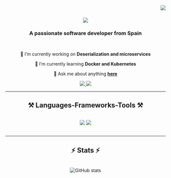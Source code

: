 <img align="right" src="https://visitor-badge.laobi.icu/badge?page_id=amCodess.amCodess" />

<h1 align="center">
    <img src="https://readme-typing-svg.herokuapp.com/?font=Righteous&size=35&center=true&vCenter=true&width=500&height=70&duration=4000&lines=Hi+There!+👋;+I'm+Amedin+Aguado!;" />
</h1>

<h3 align="center">A passionate software developer from Spain</h3>

<br/>

<div align="center">
 
 🔭 I’m currently working on **Deserialization and microservices**
 
 🌱 I’m currently learning **Docker and Kubernetes**

💬 Ask me about anything **[here](https://github.com/amCodess/amCodess/issues)**

 </div>
 
<div align="center"> 
  <a href="mailto:profesionalemailame@gmail.com">
    <img src="https://img.shields.io/badge/Gmail-333333?style=for-the-badge&logo=gmail&logoColor=red" />
  </a>
  <a href="https://es.linkedin.com/in/amedín-aguado-bbb1482aa" target="_blank">
    <img src="https://img.shields.io/badge/LinkedIn-0077B5?style=for-the-badge&logo=linkedin&logoColor=white" target="_blank" />
  </a>
</div>

 <hr/>
 
<h2 align="center">⚒️ Languages-Frameworks-Tools ⚒️</h2>
<br/>
<div align="center">
    <img src="https://skillicons.dev/icons?i=androidstudio,bash,css,debian,gradle,eclipse,figma,firebase,flask,flutter,html" />
    <img src="https://skillicons.dev/icons?i=java,js,jquery,kali,latex,linux,mysql,py,qt,sqlite,tensorflow,cs,postgres,rails,ruby" /><br>
</div>

<br/>
<hr/>



<h2 align="center">⚡ Stats ⚡</h2>
<br>
<div align=center>
    <img alt="GitHub stats" src="https://github-readme-stats.vercel.app/api?username=amCodess&show_icons=true&theme=transparent"/>
</div>

<br/><br/>

